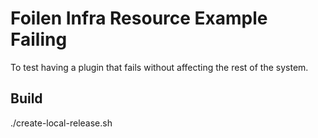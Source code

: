 Foilen Infra Resource Example Failing
==============

To test having a plugin that fails without affecting the rest of the system.

Build
-----

./create-local-release.sh
